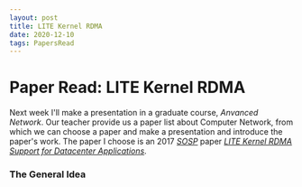 ```yaml
---
layout: post
title: LITE Kernel RDMA
date: 2020-12-10
tags: PapersRead
---
```


# Paper Read: LITE Kernel RDMA
Next week I'll make a presentation in a graduate course, *Anvanced Network*. Our teacher provide us a paper list about Computer Network, from which we can choose a paper and make a presentation and introduce the paper's work. The paper I choose is an 2017 *[SOSP](https://www.sigops.org/s/conferences/sosp/2017/program.html)* paper *[LITE Kernel RDMA Support for Datacenter Applications](https://cseweb.ucsd.edu/~yiying/LITE-sosp17.pdf)*.

### The General Idea

### 